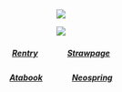 ⠀<div align="center">


![](https://komarev.com/ghpvc/?username=Greedism&color=f56476&style=plastic&label=Dummies&base=2990)


![](https://files.catbox.moe/slnr3b.gif)
##### [Rentry](https://rentry.co/FujiwaranoMoku)ㅤㅤㅤㅤ[Strawpage](https://medangel.straw.page/)
##### [Atabook](https://kangel.atabook.org/)ㅤㅤㅤㅤ[Neospring](https://neospring.org/@p.ai.nter/_app/warning)
